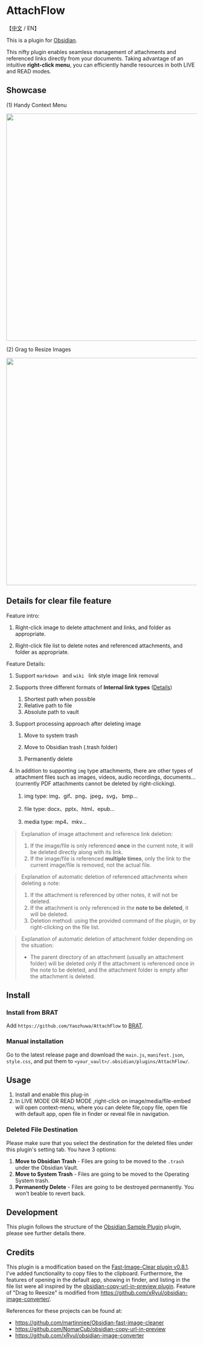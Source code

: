 # AttachFlow

【[中文](./ZH.md) / EN】

This is a plugin for [Obsidian](https://obsidian.md).

This nifty plugin enables seamless management of attachments and referenced links directly from your documents. Taking advantage of an intuitive **right-click menu**, you can efficiently handle resources in both LIVE and READ modes.

## Showcase

(1) Handy Context Menu

<img src="assets/AttachFlow-ContextMenu.gif" width="600">

(2) Grag to Resize Images

<img src="assets/AttachFlow-GragResize.gif" width="600">

## Details for clear file feature

Feature intro:

1. Right-click image to delete attachment and links, and folder as appropriate.

2. Right-click file list to delete notes and referenced attachments, and folder  as appropriate.

Feature Details:

1. Support `markdown ` and `wiki ` link style image link removal

2. Supports three different formats of **Internal link types** ([Details](https://help.obsidian.md/Linking+notes+and+files/Internal+links))

   1. Shortest path when possible
   2. Relative path to file
   3. Absolute path to vault

3. Support processing approach after deleting image

   1. Move to system trash

   2. Move to Obsidian trash (.trash folder)

   3. Permanently delete

4. In addition to supporting `img` type attachments, there are other types of attachment files such as images, videos, audio recordings, documents... (currently PDF attachments cannot be deleted by right-clicking).

   1. img type: img、gif、png、jpeg，svg， bmp...

   1. file type: docx、pptx、html、epub...

   1. media type: mp4、mkv...



> Explanation of image attachment and reference link deletion:
>
> 1. If the image/file is only referenced **once** in the current note, it will be deleted directly along with its link.
> 2. If the image/file is referenced **multiple times**, only the link to the current image/file is removed, not the actual file.

> Explanation of automatic deletion of referenced attachments when deleting a note:
>
> 1. If the attachment is referenced by other notes, it will not be deleted.
> 2. If the attachment is only referenced in the **note to be deleted**, it will be deleted.
> 3. Deletion method: using the provided command of the plugin, or by right-clicking on the file list.

> Explanation of automatic deletion of attachment folder depending on the situation:
>
> - The parent directory of an attachment (usually an attachment folder) will be deleted only if the attachment is referenced once in the note to be deleted, and the attachment folder is empty after the attachment is deleted.

## Install


### Install from BRAT

Add `https://github.com/Yaozhuwa/AttachFlow` to [BRAT](https://github.com/TfTHacker/obsidian42-brat).
### Manual installation

Go to the latest release page and download the `main.js`, `manifest.json`, `style.css`, and put them to `<your_vault>/.obsidian/plugins/AttachFlow/`.

## Usage

1. Install and enable this plug-in
2. In LIVE MODE OR READ MODE ,right-click on image/media/file-embed will open context-menu, where you can delete file,copy file, open file with default app, open file in finder or reveal file in navigation.

### Deleted File Destination

Please make sure that you select the destination for the deleted files under this plugin's setting tab. You have 3 options:

1. **Move to Obsidian Trash** - Files are going to be moved to the `.trash` under the Obsidian Vault.
2. **Move to System Trash** - Files are going to be moved to the Operating System trash.
3. **Permanently Delete** - Files are going to be destroyed permanently. You won't beable to revert back.


## Development

This plugin follows the structure of the [Obsidian Sample Plugin](https://github.com/obsidianmd/obsidian-sample-plugin) plugin, please see further details there.

## Credits
This plugin is a modification based on the [Fast-Image-Clear plugin v0.8.1](https://github.com/martinniee/Obsidian-fast-image-cleaner). I've added functionality to copy files to the clipboard. Furthermore, the features of opening in the default app, showing in finder, and listing in the file list were all inspired by the [obsidian-copy-url-in-preview plugin](https://github.com/NomarCub/obsidian-copy-url-in-preview). Feature of "Drag to Reesize" is modified from https://github.com/xRyul/obsidian-image-converter/.

References for these projects can be found at:
- https://github.com/martinniee/Obsidian-fast-image-cleaner
- https://github.com/NomarCub/obsidian-copy-url-in-preview
- https://github.com/xRyul/obsidian-image-converter